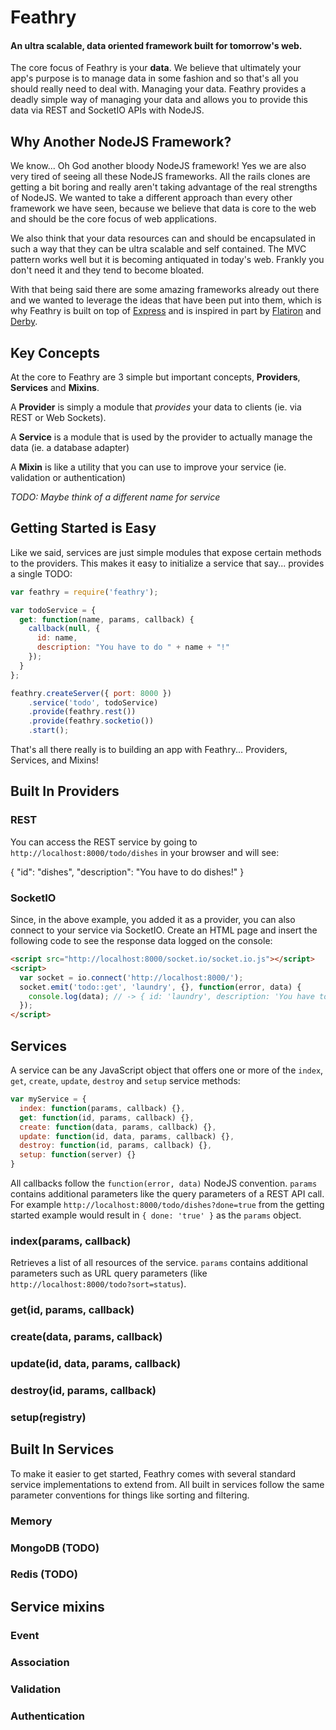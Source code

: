 # Feathry

#### An ultra scalable, data oriented framework built for tomorrow's web.

The core focus of Feathry is your **data**. We believe that ultimately your app's purpose is to manage data in some fashion and so that's all you should really need to deal with. Managing your data. Feathry provides a deadly simple way of managing your data and allows you to provide this data via REST and SocketIO APIs with NodeJS.

## Why Another NodeJS Framework?

We know... Oh God another bloody NodeJS framework! Yes we are also very tired of seeing all these NodeJS frameworks. All the rails clones are getting a bit boring and really aren't taking advantage of the real strengths of NodeJS. We wanted to take a different approach than every other framework we have seen, because we believe that data is core to the web and should be the core focus of web applications. 

We also think that your data resources can and should be encapsulated in such a way that they can be ultra scalable and self contained. The MVC pattern works well but it is becoming antiquated in today's web. Frankly you don't need it and they tend to become bloated.

With that being said there are some amazing frameworks already out there and we wanted to leverage the ideas that have been put into them, which is why Feathry is built on top of [Express](http://expressjs.com) and is inspired in part by [Flatiron](http://flatironjs.org) and [Derby](http://derbyjs.com).


## Key Concepts

At the core to Feathry are 3 simple but important concepts, **Providers**, **Services** and **Mixins**.

A **Provider** is simply a module that *provides* your data to clients (ie. via REST or Web Sockets).

A **Service** is a module that is used by the provider to actually manage the data (ie. a database adapter)

A **Mixin** is like a utility that you can use to improve your service (ie. validation or authentication)

*TODO: Maybe think of a different name for service*


## Getting Started is Easy

Like we said, services are just simple modules that expose certain methods to the providers. This makes it easy to initialize a service that say... provides a single TODO:

```js
var feathry = require('feathry');

var todoService = {
  get: function(name, params, callback) {
    callback(null, {
      id: name,
      description: "You have to do " + name + "!"
    });
  }
};

feathry.createServer({ port: 8000 })
	.service('todo', todoService)
	.provide(feathry.rest())
	.provide(feathry.socketio())
	.start();
```

That's all there really is to building an app with Feathry... Providers, Services, and Mixins!


## Built In Providers

### REST

You can access the REST service by going to `http://localhost:8000/todo/dishes` in your browser
and will see:

  {
    "id": "dishes",
    "description": "You have to do dishes!"
  }

### SocketIO

Since, in the above example, you added it as a provider, you can also connect to your service via SocketIO.
Create an HTML page and insert the following code to see the response data logged on the console:

```html
<script src="http://localhost:8000/socket.io/socket.io.js"></script>
<script>
  var socket = io.connect('http://localhost:8000/');
  socket.emit('todo::get', 'laundry', {}, function(error, data) {
    console.log(data); // -> { id: 'laundry', description: 'You have to do laundry!' }
  });
</script>
```

## Services

A service can be any JavaScript object that offers one or more of the `index`, `get`, `create`, `update`,
`destroy` and `setup` service methods:

```js
var myService = {
  index: function(params, callback) {},
  get: function(id, params, callback) {},
  create: function(data, params, callback) {},
  update: function(id, data, params, callback) {},
  destroy: function(id, params, callback) {},
  setup: function(server) {}
}
```

All callbacks follow the `function(error, data)` NodeJS convention. `params` contains additional
parameters like the query parameters of a REST API call. For example `http://localhost:8000/todo/dishes?done=true`
from the getting started example would result in `{ done: 'true' }` as the `params` object.

### index(params, callback)

Retrieves a list of all resources of the service. `params` contains additional parameters such
as URL query parameters (like `http://localhost:8000/todo?sort=status`).

### get(id, params, callback)

### create(data, params, callback)

### update(id, data, params, callback)

### destroy(id, params, callback)

### setup(registry)

## Built In Services

To make it easier to get started, Feathry comes with several standard service implementations to extend
from. All built in services follow the same parameter conventions for things like sorting and filtering.

### Memory

### MongoDB (TODO)

### Redis (TODO)

## Service mixins

### Event

### Association

### Validation

### Authentication
